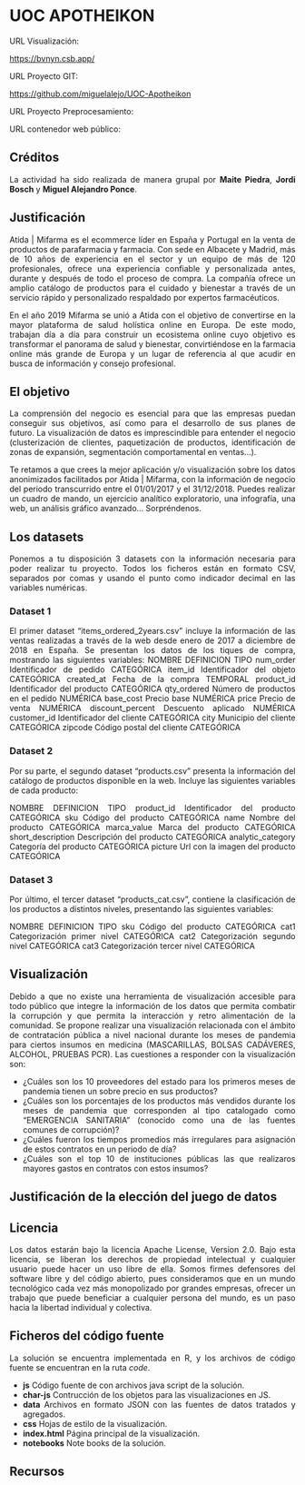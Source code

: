 <div align="justify">

# UOC APOTHEIKON

URL Visualización:

https://bvnyn.csb.app/

URL Proyecto GIT:

https://github.com/miguelalejo/UOC-Apotheikon

URL Proyecto Preprocesamiento:



URL contenedor web público:




## Créditos

La actividad ha sido realizada de manera grupal por **Maite Piedra**, **Jordi Bosch** y **Miguel Alejandro Ponce**.

## Justificación
Atida | Mifarma es el ecommerce líder en España y Portugal en la venta de productos de parafarmacia y farmacia. Con sede en Albacete y Madrid, más de 10 años de experiencia en el sector y un equipo de más de 120 profesionales, ofrece una experiencia confiable y personalizada antes, durante y después de todo el proceso de compra. La compañía ofrece un amplio catálogo de productos para el cuidado y bienestar a través de un servicio rápido y personalizado respaldado por expertos farmacéuticos.

En el año 2019 Mifarma se unió a Atida con el objetivo de convertirse en la mayor plataforma de salud holística online en Europa. De este modo, trabajan día a día para construir un ecosistema online cuyo objetivo es transformar el panorama de salud y bienestar, convirtiéndose en la farmacia online más grande de Europa y un lugar de referencia al que acudir en busca de información y consejo profesional.

## El objetivo
La comprensión del negocio es esencial para que las empresas puedan conseguir sus objetivos, así como para el desarrollo de sus planes de futuro. La visualización de datos es imprescindible para entender el negocio (clusterización de clientes, paquetización de productos, identificación de zonas de expansión, segmentación comportamental en ventas...).

Te retamos a que crees la mejor aplicación y/o visualización sobre los datos anonimizados facilitados por Atida | Mifarma, con la información de negocio del periodo transcurrido entre el 01/01/2017 y el 31/12/2018. Puedes realizar un cuadro de mando, un ejercicio analítico exploratorio, una infografía, una web, un análisis gráfico avanzado… Sorpréndenos.

## Los datasets

Ponemos a tu disposición 3 datasets con la información necesaria para poder realizar tu proyecto. Todos los ficheros están en formato CSV, separados por comas y usando el punto como indicador decimal en las variables numéricas.

### Dataset 1
El primer dataset “items_ordered_2years.csv” incluye la información de las ventas realizadas a través de la web desde enero de 2017 a diciembre de 2018 en España. Se presentan los datos de los tiques de compra, mostrando las siguientes variables:
NOMBRE	DEFINICION	TIPO
num_order	Identificador de pedido	CATEGÓRICA
item_id	Identificador del objeto	CATEGÓRICA
created_at	Fecha de la compra	TEMPORAL
product_id	Identificador del producto	CATEGÓRICA
qty_ordered	Número de productos en el pedido	NUMÉRICA
base_cost	Precio base	NUMÉRICA
price	Precio de venta	NUMÉRICA
discount_percent	Descuento aplicado	NUMÉRICA
customer_id	Identificador del cliente	CATEGÓRICA
city	Municipio del cliente	CATEGÓRICA
zipcode	Código postal del cliente	CATEGÓRICA

### Dataset 2
Por su parte, el segundo dataset “products.csv” presenta la información del catálogo de productos disponible en la web. Incluye las siguientes variables de cada producto:

NOMBRE	DEFINICION	TIPO
product_id	Identificador del producto	CATEGÓRICA
sku	Código del producto	CATEGÓRICA
name	Nombre del producto	CATEGÓRICA
marca_value	Marca del producto	CATEGÓRICA
short_description	Descripción del producto	CATEGÓRICA
analytic_category	Categoría del producto	CATEGÓRICA
picture	Url con la imagen del producto	CATEGÓRICA

### Dataset 3
Por último, el tercer dataset “products_cat.csv”, contiene la clasificación de los productos a distintos niveles, presentando las siguientes variables:

NOMBRE	DEFINICION	TIPO
sku	Código del producto	CATEGÓRICA
cat1	Categorización primer nivel	CATEGÓRICA
cat2	Categorización segundo nivel	CATEGÓRICA
cat3	Categorización tercer nivel	CATEGÓRICA



## Visualización
Debido a que no existe una herramienta de visualización accesible para todo público que integre la información de los datos que permita combatir la corrupción y que permita la interacción y retro alimentación de la comunidad. Se propone realizar una visualización relacionada con el ámbito de contratación pública a nivel nacional durante los meses de pandemia para ciertos insumos en medicina (MASCARILLAS, BOLSAS CADÁVERES, ALCOHOL, PRUEBAS PCR).
Las cuestiones a responder con la visualización son:
* ¿Cuáles son los 10 proveedores del estado para los primeros meses de pandemia tienen un sobre precio en sus productos?
* ¿Cuáles son los porcentajes de los productos más vendidos durante los meses de pandemia que corresponden al tipo catalogado como “EMERGENCIA SANITARIA” (conocido como una de las fuentes comunes de corrupción)?
* ¿Cuáles fueron los tiempos promedios más irregulares para asignación de estos contratos en un periodo de día?
* ¿Cuáles son el top 10 de instituciones públicas las que realizaros mayores gastos en contratos con estos insumos?

## Justificación de la elección del juego de datos







## Licencia
Los datos estarán bajo la licencia Apache License, Version 2.0. Bajo esta licencia, se liberan los derechos de propiedad intelectual y cualquier usuario puede hacer un uso libre de ella. Somos firmes defensores del software libre y del código abierto, pues consideramos que en un mundo tecnológico cada vez más monopolizado por grandes empresas, ofrecer un trabajo que puede beneficiar a cualquier persona del mundo, es un paso hacia la libertad individual y colectiva.


## Ficheros del código fuente
La solución se encuentra implementada en R, y los archivos de código fuente se encuentran en la ruta *code*.
* **js** Código fuente de con archivos java script de la solución.
* **char-js** Contrucción de los objetos para las visualizaciones en JS.
* **data** Archivos en formato JSON con las fuentes de datos tratados y agregados.
* **css** Hojas de estilo de la visualización.
* **index.html** Página principal de la visualización.
* **notebooks** Note books de la solución.

## Recursos

</div>